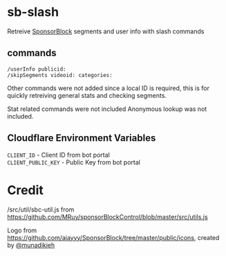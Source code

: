 # sb-slash
Retreive [SponsorBlock](https://github.com/ajayyy/SponsorBlock) segments and user info with slash commands

## commands
```
/userInfo publicid:
/skipSegments videoid: categories:
```

Other commands were not added since a local ID is required, this is for quickly retreiving general stats and checking segments.

Stat related commands were not included
Anonymous lookup was not included.

## Cloudflare Environment Variables
`CLIENT_ID` - Client ID from bot portal  
`CLIENT_PUBLIC_KEY` - Public Key from bot portal

# Credit
/src/util/sbc-util.js from https://github.com/MRuy/sponsorBlockControl/blob/master/src/utils.js

Logo from https://github.com/ajayyy/SponsorBlock/tree/master/public/icons, created by [@munadikieh](https://github.com/munadikieh)